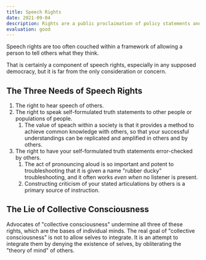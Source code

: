 ```yaml
---
title: Speech Rights
date: 2021-09-04
description: Rights are a public proclaimation of policy statements and cannot exist with the right to make such statements.
evaluation: good
---
```


Speech rights are too often couched within a framework of allowing a person to tell others what they think.

That is certainly a component of speech rights, especially in any supposed democracy, but it is far from the only consideration or concern.

## The Three Needs of Speech Rights

1. The right to hear speech of others.
2. The right to speak self-formulated truth statements to other people or populations of people.
   1. The value of speach within a society is that it provides a method to achieve common knowledge with others, so that your successful understandings can be replicated and amplified in others and by others.
3. The right to have your self-formulated truth statements error-checked by others.
   1. The act of pronouncing aloud is so important and potent to troubleshooting that it is given a name "rubber ducky" troubleshooting, and it often works _even when_ no listener is present.
   2. Constructing criticism of your stated articulations by others is a primary source of instruction.

## The Lie of Collective Consciousness

Advocates of "collective consciousness" undermine all three of these rights, which are the bases of individual minds. The real goal of "collective consciousness" is not to allow selves to integrate. It is an attempt to integrate them by denying the existence of selves, by obliterating the "theory of mind" of others.